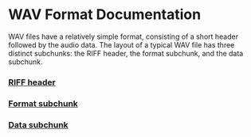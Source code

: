 # WAV Format Documentation
WAV files have a relatively simple format, consisting of a short header followed by the audio data. The layout of a typical WAV file has three distinct subchunks: the RIFF header, the format subchunk, and the data subchunk.

### [RIFF header](riff_header.md)
### [Format subchunk](format.md)
### [Data subchunk](data.md)